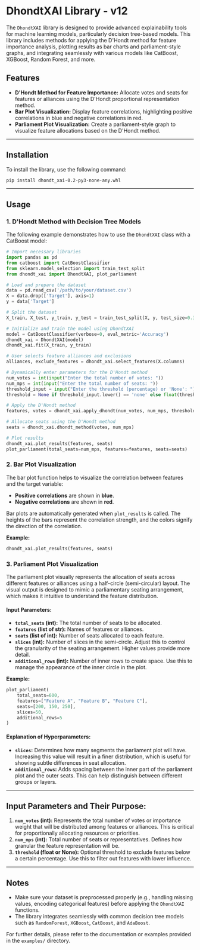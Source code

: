 
# DhondtXAI Library - v12

The `DhondtXAI` library is designed to provide advanced explainability tools for machine learning models, particularly decision tree-based models. This library includes methods for applying the D'Hondt method for feature importance analysis, plotting results as bar charts and parliament-style graphs, and integrating seamlessly with various models like CatBoost, XGBoost, Random Forest, and more.

## Features
- **D'Hondt Method for Feature Importance:** Allocate votes and seats for features or alliances using the D'Hondt proportional representation method.
- **Bar Plot Visualization:** Display feature correlations, highlighting positive correlations in blue and negative correlations in red.
- **Parliament Plot Visualization:** Create a parliament-style graph to visualize feature allocations based on the D'Hondt method.

---

## Installation
To install the library, use the following command:
```bash
pip install dhondt_xai-0.2-py3-none-any.whl
```

---

## Usage

### 1. D'Hondt Method with Decision Tree Models

The following example demonstrates how to use the `DhondtXAI` class with a CatBoost model:

```python
# Import necessary libraries
import pandas as pd
from catboost import CatBoostClassifier
from sklearn.model_selection import train_test_split
from dhondt_xai import DhondtXAI, plot_parliament

# Load and prepare the dataset
data = pd.read_csv('/path/to/your/dataset.csv')
X = data.drop(['Target'], axis=1)
y = data['Target']

# Split the dataset
X_train, X_test, y_train, y_test = train_test_split(X, y, test_size=0.3, random_state=42)

# Initialize and train the model using DhondtXAI
model = CatBoostClassifier(verbose=0, eval_metric='Accuracy')
dhondt_xai = DhondtXAI(model)
dhondt_xai.fit(X_train, y_train)

# User selects feature alliances and exclusions
alliances, exclude_features = dhondt_xai.select_features(X.columns)

# Dynamically enter parameters for the D'Hondt method
num_votes = int(input("Enter the total number of votes: "))
num_mps = int(input("Enter the total number of seats: "))
threshold_input = input("Enter the threshold (percentage) or 'None': ")
threshold = None if threshold_input.lower() == 'none' else float(threshold_input)

# Apply the D'Hondt method
features, votes = dhondt_xai.apply_dhondt(num_votes, num_mps, threshold, alliances, exclude_features)

# Allocate seats using the D'Hondt method
seats = dhondt_xai.dhondt_method(votes, num_mps)

# Plot results
dhondt_xai.plot_results(features, seats)
plot_parliament(total_seats=num_mps, features=features, seats=seats)
```

### 2. Bar Plot Visualization

The bar plot function helps to visualize the correlation between features and the target variable:
- **Positive correlations** are shown in **blue**.
- **Negative correlations** are shown in **red**.

Bar plots are automatically generated when `plot_results` is called. The heights of the bars represent the correlation strength, and the colors signify the direction of the correlation.

**Example:**
```python
dhondt_xai.plot_results(features, seats)
```

### 3. Parliament Plot Visualization

The parliament plot visually represents the allocation of seats across different features or alliances using a half-circle (semi-circular) layout. The visual output is designed to mimic a parliamentary seating arrangement, which makes it intuitive to understand the feature distribution.

#### Input Parameters:
- **`total_seats` (int):** The total number of seats to be allocated.
- **`features` (list of str):** Names of features or alliances.
- **`seats` (list of int):** Number of seats allocated to each feature.
- **`slices` (int):** Number of slices in the semi-circle. Adjust this to control the granularity of the seating arrangement. Higher values provide more detail.
- **`additional_rows` (int):** Number of inner rows to create space. Use this to manage the appearance of the inner circle in the plot.

**Example:**
```python
plot_parliament(
    total_seats=600,
    features=["Feature A", "Feature B", "Feature C"],
    seats=[200, 150, 250],
    slices=50,
    additional_rows=5
)
```

#### Explanation of Hyperparameters:
- **`slices`:** Determines how many segments the parliament plot will have. Increasing this value will result in a finer distribution, which is useful for showing subtle differences in seat allocation.
- **`additional_rows`:** Adds spacing between the inner part of the parliament plot and the outer seats. This can help distinguish between different groups or layers.

---

## Input Parameters and Their Purpose:
1. **`num_votes` (int):** Represents the total number of votes or importance weight that will be distributed among features or alliances. This is critical for proportionally allocating resources or priorities.
2. **`num_mps` (int):** Total number of seats or representatives. Defines how granular the feature representation will be.
3. **`threshold` (float or None):** Optional threshold to exclude features below a certain percentage. Use this to filter out features with lower influence.

---

## Notes
- Make sure your dataset is preprocessed properly (e.g., handling missing values, encoding categorical features) before applying the `DhondtXAI` functions.
- The library integrates seamlessly with common decision tree models such as `RandomForest`, `XGBoost`, `CatBoost`, and `AdaBoost`.

For further details, please refer to the documentation or examples provided in the `examples/` directory.
